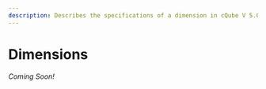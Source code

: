 ```yaml
---
description: Describes the specifications of a dimension in cQube V 5.0
---
```


# Dimensions

_Coming Soon!_
